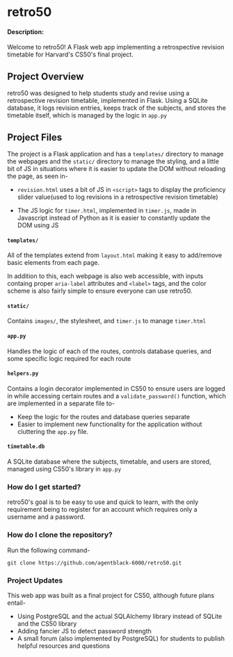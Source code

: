 # retro50
#### Description:
Welcome to retro50! A Flask web app implementing a retrospective revision timetable for Harvard's CS50's final project.

## Project Overview
retro50 was designed to help students study and revise using a retrospective revision timetable, implemented in Flask. Using a SQLite database, it logs revision entries, keeps track of the subjects, and stores the timetable itself, which is managed by the logic in ```app.py```

## Project Files
The project is a Flask application and has a ```templates/``` directory to manage the webpages and the ```static/``` directory to manage the styling, and a little bit of JS in situations where it is easier to update the DOM without reloading the page, as seen in-
- ```revision.html```  uses a bit of JS in ```<script>``` tags to display the proficiency slider value(used to log revisions in a retrospective revision timetable)

- The JS logic for ```timer.html```, implemented in ```timer.js```, made in Javascript instead of Python as it is easier to constantly update the DOM using JS

#### ```templates/```
All of the templates extend from ```layout.html``` making it easy to add/remove basic elements from each page.

In addition to this, each webpage is also web accessible, with inputs containg proper ```aria-label``` attributes and ```<label>``` tags, and the color scheme is also fairly simple to ensure everyone can use retro50.

#### ```static/```
Contains ```images/```, the stylesheet, and ```timer.js``` to manage ```timer.html```

#### ```app.py```
Handles the logic of each of the routes, controls database queries, and some specific logic required for each route

#### ```helpers.py```
Contains a login decorator implemented in CS50 to ensure users are logged in while accessing certain routes and a ```validate_password()``` function, which are implemented in a separate file to-
- Keep the logic for the routes and database queries separate
- Easier to implement new functionality for the application without cluttering the ```app.py``` file.

#### ```timetable.db```
A SQLite database where the subjects, timetable, and users are stored, managed using CS50's library in ```app.py```

### How do I get started?
retro50's goal is to be easy to use and quick to learn, with the only requirement being to register for an account which requires only a username and a password.

### How do I clone the repository?
Run the following command-
```
git clone https://github.com/agentblack-6000/retro50.git
```

### Project Updates
This web app was built as a final project for CS50, although future plans entail-
- Using PostgreSQL and the actual SQLAlchemy library instead of SQLite and the CS50 library
- Adding fancier JS to detect password strength
- A small forum (also implemented by PostgreSQL) for students to publish helpful resources and questions